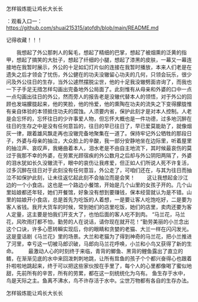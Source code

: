 怎样锻炼能让鸡长大长长

：观看入口一：https://github.com/shuai215315/atofdh/blob/main/README.md


记得收藏！！！



　　我想起了外公那刺人的髯毛，想起了精细的巴掌，想起了被烟熏的泛黄的指甲，想起了搞笑的大肚子，想起了纤细的小腿，想起了漆黑的皮肤，一幕又一幕连接地在我暂时展示，外公的十足如幻灯片似的连接在我暂时播放，本来人们老是在遗失之后才领会了忧伤，外公健在的功夫没辙留心功夫的几何，只领会玩乐，很少问及外公往日的生存，当外公遽然摆脱尘世，他的十足我没辙劈面咨询了，而我也一下子手足无措怎样勾画出完备地外公局面了。此刻惟有从母亲和外婆的口中一点一点勾画出往日的外公，然而旁人的报告老是没辙代替本人的领悟，对于外公的回顾也发端朦胧起来，他的笑脸，他的怜爱，他的熏陶在功夫的流失之下变得朦胧惟有亲自体验的本领抵住功夫的腐蚀。人须要内省，保护此刻才是对本人控制。人老是会忘怀的，忘怀往日的少许事爱人物，但忘怀大概也是一件功德，过多地沉醉在往日的生存之中是没有任何意旨的，往日的早已往日了，早已爱莫能助了，就像烟灰一律，跟着雄风飘走再也没辙完备地聚集在一道了。保持牢记外公牺牲的那段日子，外婆与母亲的抽泣，大众脸上的辛酸，我一部分安静地坐在边际里，听着屋里的抽泣声、哀叹声，我蜷曲着本人，泪水老是不由自主地流下，其时候最哀伤的莫过于我那不幸的外婆，在劳累光顾宿疾的外公数月之后却与外公阴阳两隔了，外婆的泪水犹如长久没辙流干，眼中的哀伤让我疼爱，但正如人们所说人死不许复活，过多沉醉在往日对于此刻没有任何意旨，外公走了，可咱们还在，与其为往日而抽泣不如保护此刻，让未往返忆起此刻不会抽泣而是会笑！
　　这让我想起金沙江边的一个小食店。这也是一个路边小餐馆，开始是几个山里的女孩子开的。几个山里姑娘都还年轻，她们开餐馆，好象没有想到要赚钱，保本经营就认为是不错。山里的姑娘开小食店，总是首先为吃饭的人着想，一是要让客人吃饱吃好，二是要为客人省钱。我开大货车的时候，常到她们的店里吃饭，她们的店里，卖肉还要为客人定量，这主要是怕我们开支大了，也怕后面的客人吃不到肉。
“马兰花，马兰花，风吹雨打都不怕，勤劳的人在说话，请你现在就开花！”勤劳美丽的小兰念出这个口诀，许多心愿转瞬实现后，你的眼睛和贪婪的老猫、大兰一样在闪闪发光。这是童话剧《马兰花》里的场景。大兰和老猫为了得到神奇的马兰花，把小兰推进了河里，幸亏这一切被马郎识破，马郎向马兰花呼唤，小兰和小鸟又获得了新的生命。
　　最激动人心的时刻终于来临，青背的鲫鱼、黑背的鲤鱼露出了直立的鳍，在渐渐见底的水中来回泼刺刺地跳，让所有戽鱼的孩子个个都兴奋得心也跟着扑啦啦地跳起来，终于可以把这些家伙按在手里了，每个人的心里都像喝了蜜似地甜，先前所有的辛苦，所有的劳累，都在这一刻统统化为乌有。
鱼生存于水中，鸟是天际之主。鱼离不沸水，鸟不许存活于水中。尘世万物都有各自的生存办法。







怎样锻炼能让鸡长大长长
